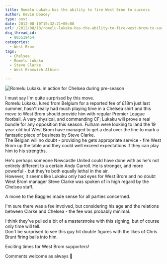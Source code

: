 ```yaml
---
title: Romelu Lukaku has the ability to fire West Brom to success
author: Kevin Doocey
type: post
date: 2012-08-10T19:32:21+00:00
url: /2012/08/10/romelu-lukaku-has-the-ability-to-fire-west-brom-to-success/
dsq_thread_id:
  - 805519454
categories:
  - West Brom
tags:
  - Chelsea
  - Romelu Lukaku
  - Steve Clarke
  - West Bromwich Albion

---
```

![Romelu Lukaku in action for Chelsea during pre-season](http://www.footballdigest.org/wp-content/uploads/2012/08/Romelu-Lukaku-Chelsea.jpg)

I must say I'm quite surprised by this move.   
Romelu Lukaku, lured from Belgium for a reported fee of £18m just last summer, hasn't really had much playing time in a Chelsea shirt and this move to West Brom should provide him with regular Premier League football. A very physical, and commanding CF; Lukaku will prove a real bundle for any opposition this season. Fulham were looking to land the 19 year-old but West Brom have managed to get a deal over the line to mark a fantastic piece of business by Steve Clarke.   
The Belgian will no doubt - providing <!--more--> he gets appropriate service - fire West Brom up the table and they could well exceed expectations if they can play him to his strengths. 

He's perhaps someone Newcastle United could have done with as he's not entirely different to a certain Andy Carroll. He is stronger, and more powerful - but they're both equally lethal in the air.  
However, it seems like Lukaku only had eyes for West Brom and no doubt West Brom manager Steve Clarke was spoken of in high regard by the Chelsea staff.

A move to the Baggies made sense for all parties concerned.

I'm sure there was a fee involved, but considering his age and the relations between Clarke and Chelsea - the fee was probably minimal.

I think they've pulled a bit of a masterstroke with this signing, but of course only time will tell.  
Don't be surprised to see this guy hit double figures with the likes of Chris Brunt firing balls into him.

Exciting times for West Brom supporters!

Comments welcome as always 🙂 
